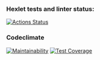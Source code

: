 ### Hexlet tests and linter status:

[![Actions Status](https://github.com/agsamkin/java-project-71/workflows/hexlet-check/badge.svg)](https://github.com/agsamkin/java-project-71/actions)

### Codeclimate

[![Maintainability](https://api.codeclimate.com/v1/badges/fec0680afba7d70590a0/maintainability)](https://codeclimate.com/github/agsamkin/java-project-71/maintainability)
[![Test Coverage](https://api.codeclimate.com/v1/badges/fec0680afba7d70590a0/test_coverage)](https://codeclimate.com/github/agsamkin/java-project-71/test_coverage)